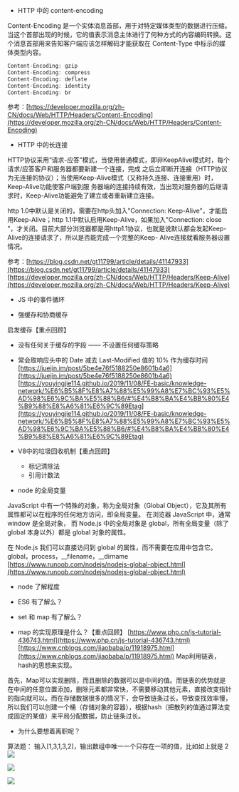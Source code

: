 
- HTTP 中的 content-encoding

Content-Encoding 是一个实体消息首部，用于对特定媒体类型的数据进行压缩。当这个首部出现的时候，它的值表示消息主体进行了何种方式的内容编码转换。这个消息首部用来告知客户端应该怎样解码才能获取在 Content-Type 中标示的媒体类型内容。

```js
Content-Encoding: gzip
Content-Encoding: compress
Content-Encoding: deflate
Content-Encoding: identity
Content-Encoding: br
```

参考：[https://developer.mozilla.org/zh-CN/docs/Web/HTTP/Headers/Content-Encoding](https://developer.mozilla.org/zh-CN/docs/Web/HTTP/Headers/Content-Encoding)

- HTTP 中的长连接

HTTP协议采用“请求-应答”模式，当使用普通模式，即非KeepAlive模式时，每个请求/应答客户和服务器都要新建一个连接，完成 之后立即断开连接（HTTP协议为无连接的协议）；当使用Keep-Alive模式（又称持久连接、连接重用）时，Keep-Alive功能使客户端到服 务器端的连接持续有效，当出现对服务器的后继请求时，Keep-Alive功能避免了建立或者重新建立连接。

http 1.0中默认是关闭的，需要在http头加入"Connection: Keep-Alive"，才能启用Keep-Alive；http 1.1中默认启用Keep-Alive，如果加入"Connection: close "，才关闭。目前大部分浏览器都是用http1.1协议，也就是说默认都会发起Keep-Alive的连接请求了，所以是否能完成一个完整的Keep- Alive连接就看服务器设置情况。

参考：[https://blog.csdn.net/gt11799/article/details/41147933](https://blog.csdn.net/gt11799/article/details/41147933)
[https://developer.mozilla.org/zh-CN/docs/Web/HTTP/Headers/Keep-Alive](https://developer.mozilla.org/zh-CN/docs/Web/HTTP/Headers/Keep-Alive)


- JS 中的事件循环

- 强缓存和协商缓存

启发缓存【重点回顾】
- 没有任何关于缓存的字段 —— 不设置任何缓存策略
- 常会取响应头中的 Date 减去 Last-Modified 值的 10% 作为缓存时间
[https://juejin.im/post/5be4e76f5188250e8601b4a6](https://juejin.im/post/5be4e76f5188250e8601b4a6)
[https://youyingjie114.github.io/2019/11/08/FE-basic/knowledge-network/%E6%B5%8F%E8%A7%88%E5%99%A8%E7%BC%93%E5%AD%98%E6%9C%BA%E5%88%B6/#%E4%B8%BA%E4%BB%80%E4%B9%88%E8%A6%81%E6%9C%89Etag](https://youyingjie114.github.io/2019/11/08/FE-basic/knowledge-network/%E6%B5%8F%E8%A7%88%E5%99%A8%E7%BC%93%E5%AD%98%E6%9C%BA%E5%88%B6/#%E4%B8%BA%E4%BB%80%E4%B9%88%E8%A6%81%E6%9C%89Etag)



- V8中的垃圾回收机制【重点回顾】
  - 标记清除法
  - 引用计数法

- node 的全局变量

JavaScript 中有一个特殊的对象，称为全局对象（Global Object），它及其所有属性都可以在程序的任何地方访问，即全局变量。
在浏览器 JavaScript 中，通常 window 是全局对象， 而 Node.js 中的全局对象是 global，所有全局变量（除了 global 本身以外）都是 global 对象的属性。

在 Node.js 我们可以直接访问到 global 的属性，而不需要在应用中包含它。
global，process，__filename，__dirname
[https://www.runoob.com/nodejs/nodejs-global-object.html](https://www.runoob.com/nodejs/nodejs-global-object.html)

- node 了解程度

- ES6 有了解么？

- set 和 map 有了解么？

- map 的实现原理是什么？【重点回顾】
[https://www.php.cn/js-tutorial-436743.html](https://www.php.cn/js-tutorial-436743.html)
[https://www.cnblogs.com/jiaobaba/p/11918975.html](https://www.cnblogs.com/jiaobaba/p/11918975.html)
Map利用链表，hash的思想来实现。

首先，Map可以实现删除，而且删除的数据可以是中间的值。而链表的优势就是在中间的任意位置添加，删除元素都非常快，不需要移动其他元素，直接改变指针的指向就可以。而在存储数据很多的情况下，会导致链条过长，导致查找效率慢，所以我们可以创建一个桶（存储对象的容器），根据hash（把散列的值通过算法变成固定的某值）来平局分配数据，防止链条过长。



- 为什么要想着离职呢？

算法题：
输入[1,3,1,3,2]，输出数组中唯一一个只存在一项的值，比如如上就是 2
![](https://upload-images.jianshu.io/upload_images/1784460-610c45f0a933b328.png?imageMogr2/auto-orient/strip%7CimageView2/2/w/1240)

![](https://upload-images.jianshu.io/upload_images/1784460-08c3276e03feab8c.png?imageMogr2/auto-orient/strip%7CimageView2/2/w/1240)

![](https://upload-images.jianshu.io/upload_images/1784460-72dba5ea34a09ea1.png?imageMogr2/auto-orient/strip%7CimageView2/2/w/1240)


